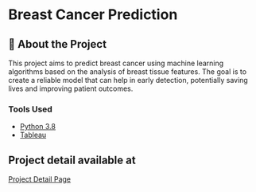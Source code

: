 # Breast Cancer Prediction

## 🎀 About the Project
This project aims to predict breast cancer using machine learning algorithms based on the analysis of breast tissue features. The goal is to create a reliable model that can help in early detection, potentially saving lives and improving patient outcomes.

### Tools Used
* [Python 3.8](https://www.python.org/downloads/release/python-3814/)
* [Tableau](https://www.tableau.com/)

## Project detail available at
[Project Detail Page](https://leo-hs-lee.github.io/bc_predict.html)
